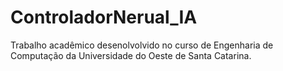 # ControladorNerual_IA

Trabalho acadêmico desenolvolvido no curso de Engenharia de Computação da Universidade do Oeste de Santa Catarina. 
